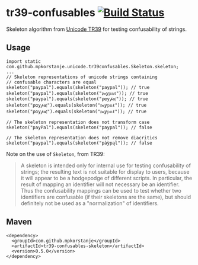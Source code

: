 # tr39-confusables [![Build Status](https://travis-ci.org/mpkorstanje/tr39-confusables.svg)](https://travis-ci.org/mpkorstanje/tr39-confusables)
Skeleton algorithm from [Unicode TR39](http://www.unicode.org/reports/tr39/) for testing confusability of strings.

## Usage ##
```
import static com.github.mpkorstanje.unicode.tr39confusables.Skeleton.skeleton;
...
// Skeleton representations of unicode strings containing 
// confusable characters are equal 
skeleton("paypal").equals(skeleton("paypal")); // true
skeleton("paypal").equals(skeleton("𝔭𝒶ỿ𝕡𝕒ℓ")); // true
skeleton("paypal").equals(skeleton("ρ⍺у𝓅𝒂ן")); // true
skeleton("ρ⍺у𝓅𝒂ן").equals(skeleton("𝔭𝒶ỿ𝕡𝕒ℓ")); // true
skeleton("ρ⍺у𝓅𝒂ן").equals(skeleton("𝔭𝒶ỿ𝕡𝕒ℓ")); // true

// The skeleton representation does not transform case
skeleton("payPal").equals(skeleton("paypal")); // false

// The skeleton representation does not remove diacritics
skeleton("paypal").equals(skeleton("pàỳpąl")); // false
```
Note on the use of `Skeleton`, from TR39:

>  A skeleton is intended only for internal use for testing confusability of strings; the resulting text is not suitable for display to users, because it will appear to be a hodgepodge of different scripts. In particular, the result of mapping an identifier will not necessary be an identifier. Thus the confusability mappings can be used to test whether two identifiers are confusable (if their skeletons are the same), but should definitely not be used as a "normalization" of identifiers. 


## Maven ##

```
<dependency>
  <groupId>com.github.mpkorstanje</groupId>
  <artifactId>tr39-confusables-skeleton</artifactId>
  <version>0.5.0</version>
</dependency>
```
